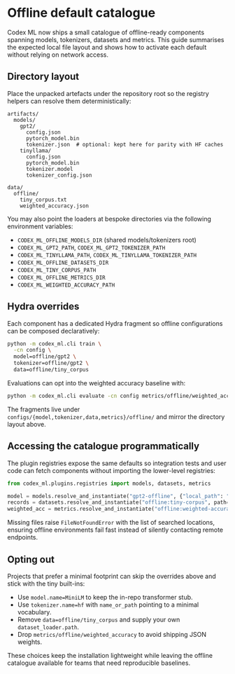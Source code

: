 # Offline default catalogue

Codex ML now ships a small catalogue of offline-ready components spanning
models, tokenizers, datasets and metrics.  This guide summarises the expected
local file layout and shows how to activate each default without relying on
network access.

## Directory layout

Place the unpacked artefacts under the repository root so the registry helpers
can resolve them deterministically:

```
artifacts/
  models/
    gpt2/
      config.json
      pytorch_model.bin
      tokenizer.json  # optional: kept here for parity with HF caches
    tinyllama/
      config.json
      pytorch_model.bin
      tokenizer.model
      tokenizer_config.json

data/
  offline/
    tiny_corpus.txt
    weighted_accuracy.json
```

You may also point the loaders at bespoke directories via the following
environment variables:

- `CODEX_ML_OFFLINE_MODELS_DIR` (shared models/tokenizers root)
- `CODEX_ML_GPT2_PATH`, `CODEX_ML_GPT2_TOKENIZER_PATH`
- `CODEX_ML_TINYLLAMA_PATH`, `CODEX_ML_TINYLLAMA_TOKENIZER_PATH`
- `CODEX_ML_OFFLINE_DATASETS_DIR`
- `CODEX_ML_TINY_CORPUS_PATH`
- `CODEX_ML_OFFLINE_METRICS_DIR`
- `CODEX_ML_WEIGHTED_ACCURACY_PATH`

## Hydra overrides

Each component has a dedicated Hydra fragment so offline configurations can be
composed declaratively:

```bash
python -m codex_ml.cli train \
  -cn config \
  model=offline/gpt2 \
  tokenizer=offline/gpt2 \
  data=offline/tiny_corpus
```

Evaluations can opt into the weighted accuracy baseline with:

```bash
python -m codex_ml.cli evaluate -cn config metrics/offline/weighted_accuracy
```

The fragments live under `configs/{model,tokenizer,data,metrics}/offline/` and
mirror the directory layout above.

## Accessing the catalogue programmatically

The plugin registries expose the same defaults so integration tests and user
code can fetch components without importing the lower-level registries:

```python
from codex_ml.plugins.registries import models, datasets, metrics

model = models.resolve_and_instantiate("gpt2-offline", {"local_path": "./artifacts/models/gpt2"})
records = datasets.resolve_and_instantiate("offline:tiny-corpus", path="./data/offline/tiny_corpus.txt")
weighted_acc = metrics.resolve_and_instantiate("offline:weighted-accuracy")
```

Missing files raise `FileNotFoundError` with the list of searched locations,
ensuring offline environments fail fast instead of silently contacting remote
endpoints.

## Opting out

Projects that prefer a minimal footprint can skip the overrides above and stick
with the tiny built-ins:

- Use `model.name=MiniLM` to keep the in-repo transformer stub.
- Use `tokenizer.name=hf` with `name_or_path` pointing to a minimal vocabulary.
- Remove `data=offline/tiny_corpus` and supply your own `dataset_loader.path`.
- Drop `metrics/offline/weighted_accuracy` to avoid shipping JSON weights.

These choices keep the installation lightweight while leaving the offline
catalogue available for teams that need reproducible baselines.

